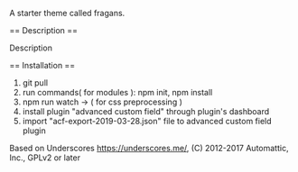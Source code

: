 A starter theme called fragans.

== Description ==

Description

== Installation ==

1. git pull
2. run commands( for modules ): npm init, npm install
3. npm run watch -> ( for css preprocessing )
4. install plugin "advanced custom field" through plugin's dashboard
5. import "acf-export-2019-03-28.json" file to advanced custom field plugin

Based on Underscores https://underscores.me/, (C) 2012-2017 Automattic, Inc., GPLv2 or later
